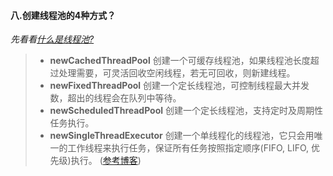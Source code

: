 #### 八.创建线程池的4种方式？
*先看看[什么是线程池?](https://www.cnblogs.com/Leo_wl/archive/2012/03/27/2418997.html)*
> - **newCachedThreadPool** 创建一个可缓存线程池，如果线程池长度超过处理需要，可灵活回收空闲线程，若无可回收，则新建线程。
> - **newFixedThreadPool** 创建一个定长线程池，可控制线程最大并发数，超出的线程会在队列中等待。
> - **newScheduledThreadPool** 创建一个定长线程池，支持定时及周期性任务执行。
> - **newSingleThreadExecutor** 创建一个单线程化的线程池，它只会用唯一的工作线程来执行任务，保证所有任务按照指定顺序(FIFO, LIFO, 优先级)执行。
([参考博客](http://cuisuqiang.iteye.com/blog/2019372))

